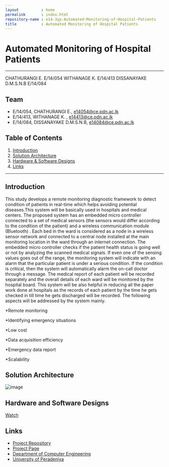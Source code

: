 ```yaml
---
layout          : home
permalink       : index.html
repository-name : e14-3yp-Automated-Monitoring-of-Hospital-Patients
title           : Automated Monitoring of Hospital Patients
---
```

# Automated Monitoring of Hospital Patients

---
CHATHURANGI E.	E/14/054
WITHANAGE K.	E/14/413
DISSANAYAKE D.M.S.N.B	E/14/084

## Team
-  E/14/054, CHATHURANGI E., [e14054@ce.pdn.ac.lk](mailto:e14054@ce.pdn.ac.lk)
-  E/14/413, WITHANAGE K.	, [e14413@ce.pdn.ac.lk](mailto:e14413@ce.pdn.ac.lk)
-  E/14/084, DISSANAYAKE D.M.S.N.B, [e14084@ce.pdn.ac.lk](mailto:e14084@ce.pdn.ac.lk)

## Table of Contents
1. [Introduction](#introduction)
2. [Solution Architecture](#solution-architecture )
3. [Hardware & Software Designs](#hardware-and-software-designs)
4. [Links](#links)

---

## Introduction

This study develops a remote monitoring diagnostic framework to detect condition of patients in real-time which helps avoiding potential diseases.This system will be basically used in hospitals and medical centers. The proposed system has an embedded micro controller connected to a set of medical sensors (the sensors would differ according to the condition of the patient) and a wireless communication module (Bluetooth) . Each bed in the ward  is considered as a node in a wireless sensor network and connected to a central node installed at the main monitoring location in the ward through an internet connection. The embedded micro controller checks if the patient health status is going well or not by analyzing the scanned medical signals. If even one of the sensing values goes out of the range, the monitoring system will indicate with an alarm that the particular patient is under a serious condition. If the condition is critical, then the system will automatically alarm the on-call doctor through a message. The medical report of each patient will be recorded separately and the overall details of each ward will be monitored by the hospital board. This system will be also helpful in reducing all the paper work done at hospitals as the records of each patient by the time he gets checked in till time he gets discharged will be recorded. The following aspects will be addressed by the system mainly.

*Remote monitoring

*Identifying emergency situations

*Low cost

*Data acquisition efficiency

*Emergency data report

*Scalability


## Solution Architecture

![image](https://user-images.githubusercontent.com/73756777/120084661-9d144480-c0ef-11eb-8741-ff555088eefc.png)

## Hardware and Software Designs

[Watch](https://www.youtube.com/watch?v=iqq21uJFdNI&t=18s) 



## Links

- <a href = "https://github.com/cepdnaclk/e14-3yp-Automated-Monitoring-of-Hospital-Patients" target = "_blank"> Project Repository </a>
- <a href = "https://cepdnaclk.github.io/e14-3yp-Automated-Monitoring-of-Hospital-Patients/" target = "_blank">Project Page</a>
- <a href = "http://www.ce.pdn.ac.lk/" target = "_blank">Department of Computer Engineering</a>
- <a href = "https://eng.pdn.ac.lk/" target = "_blank">University of Peradeniya</a>


[//]: # (Please refer this to learn more about Markdown syntax)
[//]: # (https://github.com/adam-p/markdown-here/wiki/Markdown-Cheatsheet)
